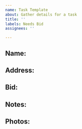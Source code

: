```yaml
---
name: Task Template
about: Gather details for a task
title: ''
labels: Needs Bid
assignees: ''

---
```


## Name:

## Address:

## Bid: 

## Notes:

## Photos:
